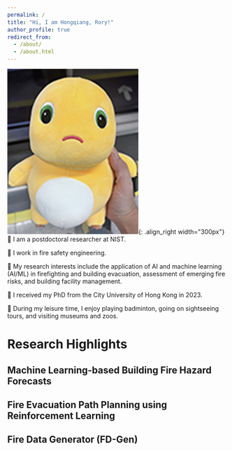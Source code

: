 ```yaml
---
permalink: /
title: "Hi, I am Hongqiang, Rory!"
author_profile: true
redirect_from: 
  - /about/
  - /about.html
---
```


![about_me](/images/about_me_low.png){: .align_right width="300px"}
🐧 I am a postdoctoral researcher at NIST. 

🏢 I work in fire safety engineering.

🫥 My research interests include the application of AI and machine learning (AI/ML) in firefighting and building evacuation, assessment of emerging fire risks, and building facility management.

🏫 I received my PhD from the City University of Hong Kong in 2023.

🏸 During my leisure time, I enjoy playing badminton, going on sightseeing tours, and visiting museums and zoos.



Research Highlights
======

Machine Learning-based Building Fire Hazard Forecasts
------


Fire Evacuation Path Planning using Reinforcement Learning 
------

Fire Data Generator (FD-Gen)
------
